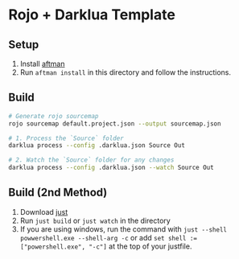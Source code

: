 # Rojo + Darklua Template

## Setup
1. Install [aftman](https://github.com/LPGHatguy/aftman)
2. Run `aftman install` in this directory and follow the instructions.

## Build
```sh
# Generate rojo sourcemap
rojo sourcemap default.project.json --output sourcemap.json

# 1. Process the `Source` folder
darklua process --config .darklua.json Source Out

# 2. Watch the `Source` folder for any changes
darklua process --config .darklua.json --watch Source Out
```

## Build (2nd Method)
1. Download [just](https://github.com/casey/just)
2. Run `just build` or `just watch` in the directory
3. If you are using windows, run the command with `just --shell powwershell.exe --shell-arg -c` or add `set shell := ["powershell.exe", "-c"]` at the top of your justfile.